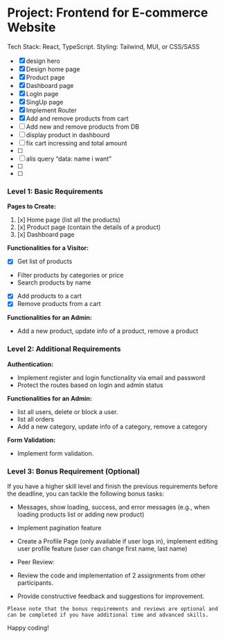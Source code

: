 # Project: Frontend for E-commerce Website

Tech Stack: React, TypeScript. Styling: Tailwind, MUI, or CSS/SASS
- [x]  design hero
- [x]  Design home page
- [x]  Product page
- [x]  Dashboard page
- [x]  LogIn page
- [x]  SingUp page
- [x]  Implement Router
- [x]  Add and remove products from cart
- [ ]  Add new and remove products from DB
- [ ]  display product in dashbourd
- [ ]  fix cart incressing and total amount
- [ ]  
- [ ]  alis query  “data: name i want”
- [ ]  
- [ ] 
### Level 1: Basic Requirements

**Pages to Create:**

1. [x] Home page (list all the products)
2. [x] Product page (contain the details of a product)
3. [x] Dashboard page

**Functionalities for a Visitor:**

- [x] Get list of products
- Filter products by categories or price
- Search products by name
- [x] Add products to a cart
- [x] Remove products from a cart

**Functionalities for an Admin:**

- Add a new product, update info of a product, remove a product

### Level 2: Additional Requirements

**Authentication:**

- Implement register and login functionality via email and password
- Protect the routes based on login and admin status

**Functionalities for an Admin:**

- list all users, delete or block a user.
- list all orders
- Add a new category, update info of a category, remove a category

**Form Validation:**

- Implement form validation.

### Level 3: Bonus Requirement (Optional)

If you have a higher skill level and finish the previous requirements before the deadline, you can tackle the following bonus tasks:

- Messages, show loading, success, and error messages (e.g., when loading products list or adding new product)
- Implement pagination feature
- Create a Profile Page (only available if user logs in), implement editing user profile feature (user can change first name, last name)

- Peer Review:
- Review the code and implementation of 2 assignments from other participants.
- Provide constructive feedback and suggestions for improvement.

`Please note that the bonus requirements and reviews are optional and can be completed if you have additional time and advanced skills.`

Happy coding!
